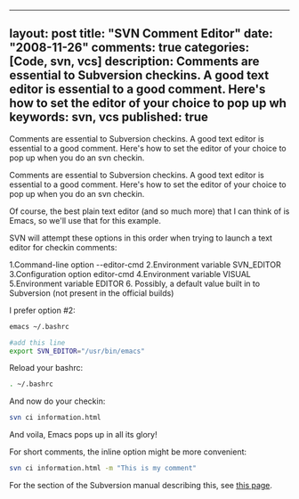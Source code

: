 
---
layout: post
title: "SVN Comment Editor"
date: "2008-11-26"
comments: true
categories: [Code, svn, vcs]
description: Comments are essential to Subversion checkins.  A good text editor is essential to a good comment.  Here's how to set the editor of your choice to pop up wh
keywords: svn, vcs
published: true
---

Comments are essential to Subversion checkins.  A good text editor is essential to a good comment.  Here's how to set the editor of your choice to pop up when you do an svn checkin.
<!--more-->

Comments are essential to Subversion checkins.  A good text editor is essential to a good comment.  Here's how to set the editor of your choice to pop up when you do an svn checkin.

Of course, the best plain text editor (and so much more) that I can think of is Emacs, so we'll use that for this example.

SVN will attempt these options in this order when trying to launch a text editor for checkin comments:
   
   1.Command-line option --editor-cmd
   2.Environment variable SVN_EDITOR
   3.Configuration option editor-cmd
   4.Environment variable VISUAL
   5.Environment variable EDITOR
   6. Possibly, a default value built in to Subversion (not present in the official builds)

I prefer option #2:

```bash
emacs ~/.bashrc

#add this line
export SVN_EDITOR="/usr/bin/emacs"
```

Reload your bashrc:

```bash
. ~/.bashrc
```

And now do your checkin:

```bash
svn ci information.html
```

And voila, Emacs pops up in all its glory!

For short comments, the inline option might be more convenient:

```bash
svn ci information.html -m "This is my comment"
```

For the section of the Subversion manual describing this, see <a href="http://svnbook.red-bean.com/en/1.4/svn-book.html#svn.advanced.confarea.opts.config">this page</a>.

  
